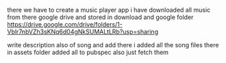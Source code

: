 there we have to create a music player app
i have downloaded all music from there google drive and stored in download and google folder
https://drive.google.com/drive/folders/1-Vblr7nbVZh3sKNq6d04gNkSUMALtLRb?usp=sharing

write description also of song and add there 
i added all the song files there in assets folder added all to pubspec also just fetch them 